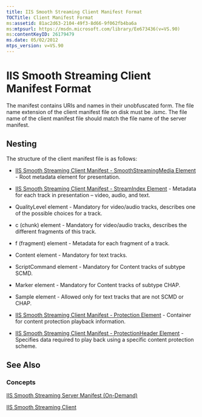 ```yaml
---
title: IIS Smooth Streaming Client Manifest Format
TOCTitle: Client Manifest Format
ms:assetid: 81ac2d63-2104-49f3-8d66-9f062fb4ba6a
ms:mtpsurl: https://msdn.microsoft.com/library/Ee673436(v=VS.90)
ms:contentKeyID: 26179479
ms.date: 05/02/2012
mtps_version: v=VS.90
---
```


# IIS Smooth Streaming Client Manifest Format

The manifest contains URIs and names in their unobfuscated form. The file name extension of the client manifest file on disk must be .ismc. The file name of the client manifest file should match the file name of the server manifest.

## Nesting

The structure of the client manifest file is as follows:

  - [IIS Smooth Streaming Client Manifest - SmoothStreamingMedia Element](iis-smooth-streaming-client-manifest-smoothstreamingmedia-element.md) - Root metadata element for presentation.

  - [IIS Smooth Streaming Client Manifest - StreamIndex Element](iis-smooth-streaming-client-manifest-streamindex-element.md) - Metadata for each track in presentation – video, audio, and text.

  - QualityLevel element - Mandatory for video/audio tracks, describes one of the possible choices for a track.

  - c (chunk) element - Mandatory for video/audio tracks, describes the different fragments of this track.

  - f (fragment) element - Metadata for each fragment of a track.

  - Content element - Mandatory for text tracks.

  - ScriptCommand element - Mandatory for Content tracks of subtype SCMD.

  - Marker element - Mandatory for Content tracks of subtype CHAP.

  - Sample element - Allowed only for text tracks that are not SCMD or CHAP.

  - [IIS Smooth Streaming Client Manifest - Protection Element](iis-smooth-streaming-client-manifest-protection-element.md) - Container for content protection playback information.

  - [IIS Smooth Streaming Client Manifest - ProtectionHeader Element](iis-smooth-streaming-client-manifest-protectionheader-element.md) - Specifies data required to play back using a specific content protection scheme.

## See Also

### Concepts

[IIS Smooth Streaming Server Manifest (On-Demand)](iis-smooth-streaming-server-manifest-on-demand.md)

[IIS Smooth Streaming Client](https://msdn.microsoft.com/library/hh943091)

